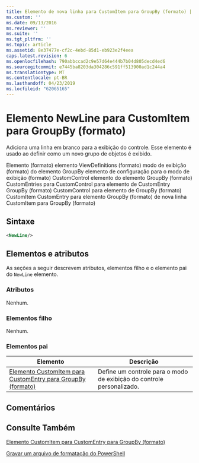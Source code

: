 ```yaml
---
title: Elemento de nova linha para CustomItem para GroupBy (formato) | Microsoft Docs
ms.custom: ''
ms.date: 09/13/2016
ms.reviewer: ''
ms.suite: ''
ms.tgt_pltfrm: ''
ms.topic: article
ms.assetid: 8e37477e-cf2c-4ebd-85d1-eb923e2f4eea
caps.latest.revision: 6
ms.openlocfilehash: 790abbccad2c9e57d64e444b7b04d805decd4ed6
ms.sourcegitcommit: e7445ba8203da304286c591ff513900ad1c244a4
ms.translationtype: MT
ms.contentlocale: pt-BR
ms.lasthandoff: 04/23/2019
ms.locfileid: "62065165"
---
```

# <a name="newline-element-for-customitem-for-groupby-format"></a>Elemento NewLine para CustomItem para GroupBy (formato)

Adiciona uma linha em branco para a exibição do controle. Esse elemento é usado ao definir como um novo grupo de objetos é exibido.

Elemento (formato) elemento ViewDefinitions (formato) modo de exibição (formato) do elemento GroupBy elemento de configuração para o modo de exibição (formato) CustomControl elemento do elemento GroupBy (formato) CustomEntries para CustomControl para elemento de CustomEntry GroupBy (formato) CustomControl para elemento de GroupBy (formato) CustomItem CustomEntry para elemento GroupBy (formato) de nova linha CustomItem para GroupBy (formato)

## <a name="syntax"></a>Sintaxe

```xml
<NewLine/>
```

## <a name="attributes-and-elements"></a>Elementos e atributos

As seções a seguir descrevem atributos, elementos filho e o elemento pai do `NewLine` elemento.

### <a name="attributes"></a>Atributos

Nenhum.

### <a name="child-elements"></a>Elementos filho

Nenhum.

### <a name="parent-elements"></a>Elementos pai

|Elemento|Descrição|
|-------------|-----------------|
|[Elemento CustomItem para CustomEntry para GroupBy (formato)](./customitem-element-for-customentry-for-groupby-format.md)|Define um controle para o modo de exibição do controle personalizado.|

## <a name="remarks"></a>Comentários

## <a name="see-also"></a>Consulte Também

[Elemento CustomItem para CustomEntry para GroupBy (formato)](./customitem-element-for-customentry-for-groupby-format.md)

[Gravar um arquivo de formatação do PowerShell](./writing-a-powershell-formatting-file.md)
